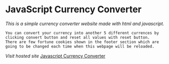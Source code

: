 # JavaScript Currency Converter   
  
*This is a simple currency converter website made with html and javascript.*    
 
    You can convert your currency into another 5 different currences by clicking convert button and reset all values with reset button.    
    There are few fortune cookies shown in the footer section which are going to be changed each time when this webpage will be reloaded.     
	    
*Visit hosted site* [Javascript Currency Converter](http://aslammamud.epizy.com/Currency%20Converter/currency_converter.html)